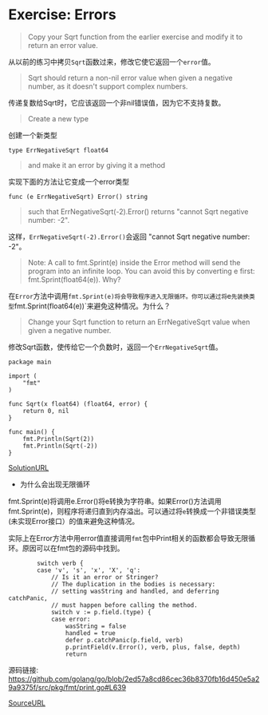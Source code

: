 # Exercise: Errors

> Copy your Sqrt function from the earlier exercise and modify it to return an error value.

从以前的练习中拷贝`Sqrt`函数过来，修改它使它返回一个`error`值。

> Sqrt should return a non-nil error value when given a negative number, as it doesn't support complex numbers.

传递复数给Sqrt时，它应该返回一个非nil错误值，因为它不支持复数。

> Create a new type

创建一个新类型
```
type ErrNegativeSqrt float64
```
> and make it an error by giving it a method 

实现下面的方法让它变成一个error类型
```
func (e ErrNegativeSqrt) Error() string
```

> such that ErrNegativeSqrt(-2).Error() returns "cannot Sqrt negative number: -2".

这样，`ErrNegativeSqrt(-2).Error()`会返回 "cannot Sqrt negative number: -2"。

> Note: A call to fmt.Sprint(e) inside the Error method will send the program into an infinite loop. You can avoid this by converting e first: fmt.Sprint(float64(e)). Why?

在`Error`方法中调用`fmt.Sprint(e)将会导致程序进入无限循环。你可以通过将`e`先装换类型`fmt.Sprint(float64(e))`来避免这种情况。为什么？

> Change your Sqrt function to return an ErrNegativeSqrt value when given a negative number.

修改Sqrt函数，使传给它一个负数时，返回一个`ErrNegativeSqrt`值。

```
package main

import (
	"fmt"
)

func Sqrt(x float64) (float64, error) {
	return 0, nil
}

func main() {
	fmt.Println(Sqrt(2))
	fmt.Println(Sqrt(-2))
}
```

[SolutionURL](https://github.com/kevinyan815/a-tour-of-go_En_Cn/blob/master/tutorial/methods-interfaces/exercises/exercise-errors.go)

- 为什么会出现无限循环


fmt.Sprint(e)将调用e.Error()将e转换为字符串。如果Error()方法调用fmt.Sprint(e)，则程序将递归直到内存溢出。可以通过将`e`转换成一个非错误类型(未实现Error接口）的值来避免这种情况。

实际上在Error方法中用error值直接调用`fmt`包中Print相关的函数都会导致无限循环。原因可以在fmt包的源码中找到。
```
		switch verb {
		case 'v', 's', 'x', 'X', 'q':
			// Is it an error or Stringer?
			// The duplication in the bodies is necessary:
			// setting wasString and handled, and deferring catchPanic,
			// must happen before calling the method.
			switch v := p.field.(type) {
			case error:
				wasString = false
				handled = true
				defer p.catchPanic(p.field, verb)
				p.printField(v.Error(), verb, plus, false, depth)
				return
```

源码链接: https://github.com/golang/go/blob/2ed57a8cd86cec36b8370fb16d450e5a29a9375f/src/pkg/fmt/print.go#L639

[SourceURL](https://tour.golang.org/methods/20)

